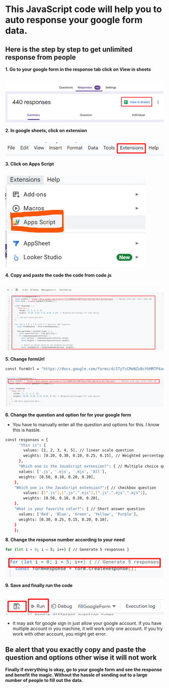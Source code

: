 # This JavaScript code will help you to auto response your google form data.

## Here is the step by step to get unlimited response from people



**1. Go to your google form in the response tab click on View in sheets**
##
![alt text](image.png)


**2. In google sheets, click on extension**
##
![alt text](image-1.png)



**3. Click on Apps Script**
##
![alt text](image-2.png)



**4. Copy and paste the code the code from code.js**
##

![alt text](image-3.png)



**5. Change formUrl**
``` bash 
const formUrl = "https://docs.google.com/forms/d/1TyTcCMeNZuBcYkMRTP4acZ76HO_G0y74Zx3-BitTUew/edit"
```
![alt text](image-5.png)



**6. Change the question and option for for your google form**

- You have to manually enter all the question and options for this. I know this is hassle.

``` bash 
const responses = {
      "this is": {
        values: [1, 2, 3, 4, 5], // linear scale question
        weights: [0.20, 0.30, 0.10, 0.25, 0.15], // Weighted percentages for each option
      },
      "Which one is the JavaScript extension?": { // Multiple choice question
      values: ['.js', '.ejs', '.mjs', 'All'],
      weights: [0.50, 0.10, 0.20, 0.20],
    },
    "Which one is the JavaScript extension?":{ // checkbox question
        values: [[".js"],[".js",".ejs"],[".js",".ejs",".mjs"]],
        weights: [0.50, 0.10, 0.20, 0.20],
    },
    "What is your favorite color?": { // Short answer question
      values: ['Red', 'Blue', 'Green', 'Yellow', 'Purple'],
      weights: [0.30, 0.25, 0.15, 0.20, 0.10], 
    }
    };

```

**8. Change the response number according to your need**
``` bash 
for (let i = 0; i < 5; i++) { // Generate 5 responses }
```
![alt text](image-7.png)


**9. Save and finally run the code**
##
![alt text](image-6.png)

- It may ask for google sign in just allow your google account. If you have multiple account in you machine, it will work only one account. If you try work with other account, you might get error.

## Be alert that you exactly copy and paste the question and options other wise it will not work

**Finally if everything is okay, go to your google form and see the response and benefit the magic. Without the hassle of sending out to a large number of people to fill out the data.**
